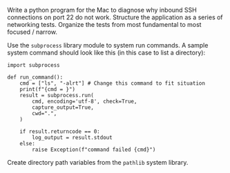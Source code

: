 Write a python program for the Mac to diagnose why inbound SSH connections on port 22 do not work.
Structure the application as a series of networking tests. Organize the tests from most fundamental to most focused / narrow.

Use the `subprocess` library module to system run commands. A sample system command should look like this (in this case to list a directory):
```
import subprocess

def run_command():
    cmd = ["ls", "-alrt"] # Change this command to fit situation
    print(f"{cmd = }")
    result = subprocess.run(
        cmd, encoding='utf-8', check=True,
        capture_output=True,
        cwd=".",
    )

    if result.returncode == 0:
        log_output = result.stdout
    else:
        raise Exception(f"command failed {cmd}")
``` 

Create directory path variables from the `pathlib` system library.
